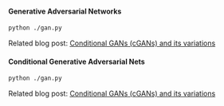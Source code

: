 #### Generative Adversarial Networks

```bash
python ./gan.py
```

Related blog post: [Conditional GANs (cGANs) and its variations](http://takashinagata.com/2020/02/01/Conditional-GANs-(cGANs)-and-its-variations.html)

#### Conditional Generative Adversarial Nets

```bash
python ./gan.py
```

Related blog post: [Conditional GANs (cGANs) and its variations](http://takashinagata.com/2020/02/01/Conditional-GANs-(cGANs)-and-its-variations.html)
